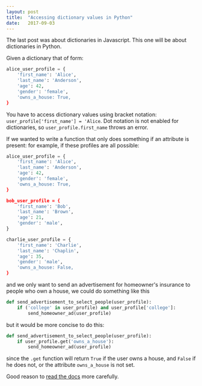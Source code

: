 ```yaml
---
layout: post
title:  "Accessing dictionary values in Python"
date:   2017-09-03
---
```


The last post was about dictionaries in Javascript.
This one will be about dictionaries in Python.

Given a dictionary that of form:

```python
alice_user_profile = {
	'first_name': 'Alice',
	'last_name': 'Anderson',
	'age': 42,
	'gender': 'female',
	'owns_a_house: True,
}
```

You have to access dictionary values using bracket notation: 
`user_profile['first_name'] = 'Alice`.
Dot notation is not enabled for dictionaries, so
`user_profile.first_name` throws an error.

If we wanted to write a function that only does something if an attribute is present:
for example, if these profiles are all possible: 

```python
alice_user_profile = {
	'first_name': 'Alice',
	'last_name': 'Anderson',
	'age': 42,
	'gender': 'female',
	'owns_a_house: True,
}

bob_user_profile = {
	'first_name': 'Bob',
	'last_name': 'Brown',
	'age': 21,
	'gender': 'male',
}

charlie_user_profile = {
	'first_name': 'Charlie',
	'last_name': 'Chaplin',
	'age': 35,
	'gender': 'male',
	'owns_a_house: False,
}
```

and we only want to send an advertisement for homeowner's insurance to people
who own a house, we could do something like this

```python
def send_advertisement_to_select_people(user_profile):
	if ('college' in user_profile) and user_profile['college']:
		send_homeowner_ad(user_profile)
```

but it would be more concise to do this:


```python
def send_advertisement_to_select_people(user_profile):
	if user_profile.get('owns_a_house'):
		send_homeowner_ad(user_profile)
```

since the `.get` function will return `True` if the user owns a house,
and `False` if he does not, or the attribute `owns_a_house` is not set.

Good reason to [read the docs](https://www.tutorialspoint.com/python/python_dictionary.htm) 
more carefully.




